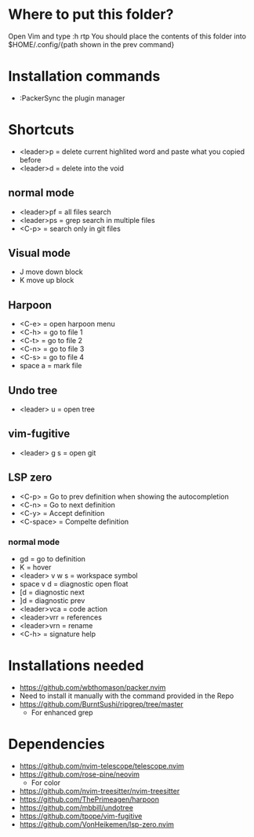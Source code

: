 # Where to put this folder?
Open Vim and type
   :h rtp
You should place the contents of this folder into $HOME/.config/{path shown in the prev command}

# Installation commands
- :PackerSync the plugin manager

# Shortcuts
- \<leader>p = delete current highlited word and paste what you copied before
- \<leader>d = delete into the void

## normal mode
- \<leader>pf = all files search
- \<leader>ps = grep search in multiple files
- \<C-p> = search only in git files

## Visual mode
- J move down block
- K move up block

## Harpoon
- \<C-e> = open harpoon menu
- \<C-h> = go to file 1
- \<C-t> = go to file 2
- \<C-n> = go to file 3
- \<C-s> = go to file 4
- space  a = mark file

## Undo tree
- \<leader>  u = open tree

## vim-fugitive
- \<leader>  g  s = open git

## LSP zero
- \<C-p> = Go to prev definition when showing the autocompletion
- \<C-n> = Go to next definition
- \<C-y> = Accept definition
- \<C-space> = Compelte definition

### normal mode
- gd = go to definition
- K = hover
- \<leader>  v w s = workspace symbol
- space  v  d = diagnostic open float
- [d = diagnostic next
- ]d = diagnostic prev
- \<leader>vca = code action
- \<leader>vrr = references
- \<leader>vrn = rename
- \<C-h> = signature help

# Installations needed
- https://github.com/wbthomason/packer.nvim
 - Need to install it manually with the command provided in the Repo
- https://github.com/BurntSushi/ripgrep/tree/master
  - For enhanced grep

# Dependencies
- https://github.com/nvim-telescope/telescope.nvim
- https://github.com/rose-pine/neovim
  - For color
- https://github.com/nvim-treesitter/nvim-treesitter
- https://github.com/ThePrimeagen/harpoon
- https://github.com/mbbill/undotree
- https://github.com/tpope/vim-fugitive
- https://github.com/VonHeikemen/lsp-zero.nvim

